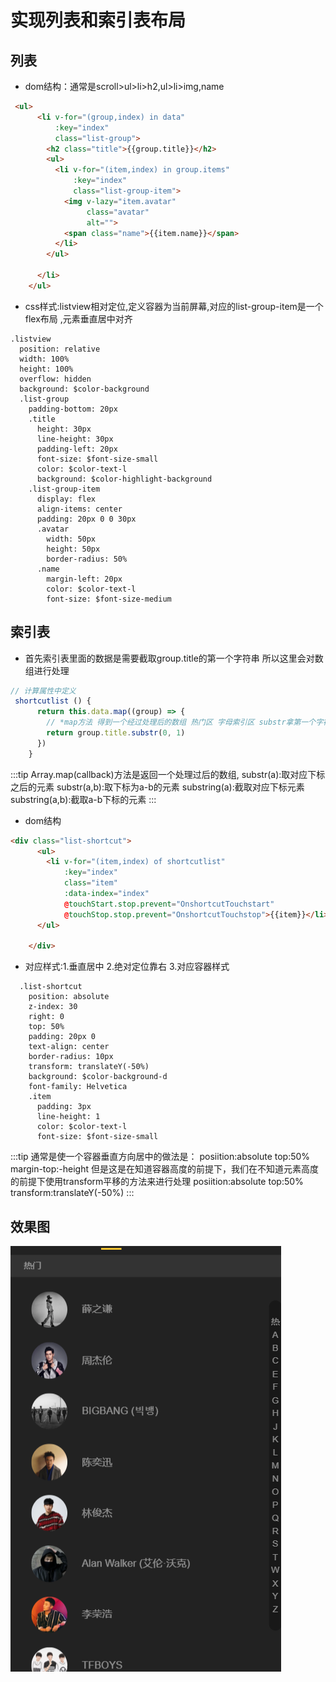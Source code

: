 # 实现列表和索引表布局
## 列表
- dom结构：通常是scroll>ul>li>h2,ul>li>img,name
```html
 <ul>
      <li v-for="(group,index) in data"
          :key="index"
          class="list-group">
        <h2 class="title">{{group.title}}</h2>
        <ul>
          <li v-for="(item,index) in group.items"
              :key="index"
              class="list-group-item">
            <img v-lazy="item.avatar"
                 class="avatar"
                 alt="">
            <span class="name">{{item.name}}</span>
          </li>
        </ul>

      </li>
    </ul>

```
- css样式:listview相对定位,定义容器为当前屏幕,对应的list-group-item是一个flex布局 ,元素垂直居中对齐
```stylus
.listview
  position: relative
  width: 100%
  height: 100%
  overflow: hidden
  background: $color-background
  .list-group
    padding-bottom: 20px
    .title
      height: 30px
      line-height: 30px
      padding-left: 20px
      font-size: $font-size-small
      color: $color-text-l
      background: $color-highlight-background
    .list-group-item
      display: flex
      align-items: center
      padding: 20px 0 0 30px
      .avatar
        width: 50px
        height: 50px
        border-radius: 50%
      .name
        margin-left: 20px
        color: $color-text-l
        font-size: $font-size-medium
```
## 索引表
- 首先索引表里面的数据是需要截取group.title的第一个字符串 所以这里会对数组进行处理
```js
// 计算属性中定义
 shortcutlist () {
      return this.data.map((group) => {
        // *map方法 得到一个经过处理后的数组 热门区 字母索引区 substr拿第一个字符
        return group.title.substr(0, 1)
      })
    }
```
:::tip
Array.map(callback)方法是返回一个处理过后的数组,
substr(a):取对应下标之后的元素
substr(a,b):取下标为a-b的元素
substring(a):截取对应下标元素
substring(a,b):截取a-b下标的元素
:::
- dom结构

```html
<div class="list-shortcut">
      <ul>
        <li v-for="(item,index) of shortcutlist"
            :key="index"
            class="item"
            :data-index="index"
            @touchStart.stop.prevent="OnshortcutTouchstart"
            @touchStop.stop.prevent="OnshortcutTouchstop">{{item}}</li>
      </ul>

    </div>
```
- 对应样式:1.垂直居中 2.绝对定位靠右  3.对应容器样式
```stylus
  .list-shortcut
    position: absolute
    z-index: 30
    right: 0
    top: 50%
    padding: 20px 0
    text-align: center
    border-radius: 10px
    transform: translateY(-50%)
    background: $color-background-d
    font-family: Helvetica
    .item
      padding: 3px
      line-height: 1
      color: $color-text-l
      font-size: $font-size-small
```
:::tip
通常是使一个容器垂直方向居中的做法是：
posiition:absolute
top:50%
margin-top:-height
但是这是在知道容器高度的前提下，我们在不知道元素高度的前提下使用transform平移的方法来进行处理
posiition:absolute
top:50%
transform:translateY(-50%)
:::

## 效果图
![](./images/2019-11-25-23-50-55.png)








